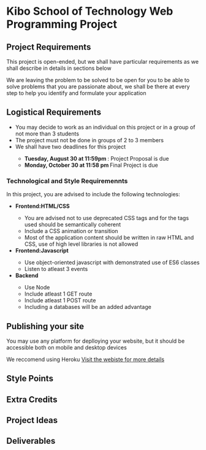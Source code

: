 <h1> Kibo School of Technology Web Programming Project </h1>
<h2>Project Requirements </h2>
<p>This project is open-ended, but we shall have particular requirements as we shall describe in details in sections below</p>
<p> We are leaving the problem to be solved to be open for you to be able to solve problems that you are passionate about, we shall be there at every step to help you identify and formulate your application </p>
<h2> Logistical Requirements </h2>
<ul>
  <li> You may decide to work as an individual on this project or in a group of not more than 3 students  </li>
  <li>The project must not be done in groups of 2 to 3 members</li>
  <li> We shall have two deadlines for this project </li>
  <ul>
    <li> <b> Tuesday, August 30 at 11:59pm  </b>: Project Proposal is due </li>
    <li> <b> Monday, October 30 at  11:58 pm </b> Final Project is due</li>
  </ul>
  
</ul>

<h3>Technological and Style Requiremennts </h3>
In this project, you are advised to include the following technologies:
<ul>
  <li> <b>Frontend:HTML/CSS   </b>  </li>
   <ul>
     <li> You are advised not to use deprecated CSS tags and for the tags used should be semantically coherent </li>
      <li> Include a CSS animation or transition </li>
     <li> Most of the application content should be written in raw HTML and CSS, use of high level libraries is not allowed </li>
  </ul>
   <li> <b> Frontend:Javascript  </b>  </li>
   <ul>
     <li> Use object-oriented javascript with demonstrated use of ES6 classes  </li>
      <li> Listen to atleast 3 events </li>
  </ul>
   <li> <b> Backend  </b>  </li>
   <ul>
     <li> Use Node </li>
      <li> Include atleast 1 GET route </li>
      <li>  Include atleast 1 POST route</li>
       <li> Including a databases will be an added advantage </li>
  </ul>
</ul>



<h2>Publishing your site </h2>
<p> You may use any platform for deplloying your website, but it should be accessible both on mobile and desktop devices </p>
<p> We reccomend using Heroku <a href = "https://www.heroku.com/">Visit the webiste for more details</a> </p>

<h2> Style Points</h2>

<h2> Extra Credits  </h2>

<h2> Project Ideas </h2>

<h2> Deliverables </h2>



